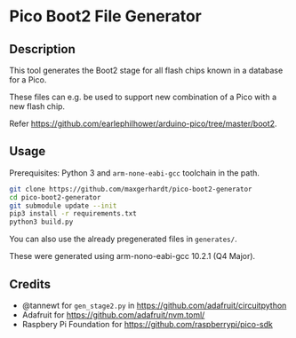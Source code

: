 # Pico Boot2 File Generator

## Description

This tool generates the Boot2 stage for all flash chips known in a database for a Pico.

These files can e.g. be used to support new combination of a Pico with a new flash chip. 

Refer https://github.com/earlephilhower/arduino-pico/tree/master/boot2.

## Usage

Prerequisites: Python 3 and `arm-none-eabi-gcc` toolchain in the path.

```sh
git clone https://github.com/maxgerhardt/pico-boot2-generator
cd pico-boot2-generator
git submodule update --init
pip3 install -r requirements.txt
python3 build.py
```

You can also use the already pregenerated files in `generates/`.

These were generated using arm-nono-eabi-gcc 10.2.1 (Q4 Major).

## Credits

* @tannewt for `gen_stage2.py` in https://github.com/adafruit/circuitpython
* Adafruit for https://github.com/adafruit/nvm.toml/
* Raspbery Pi Foundation for https://github.com/raspberrypi/pico-sdk